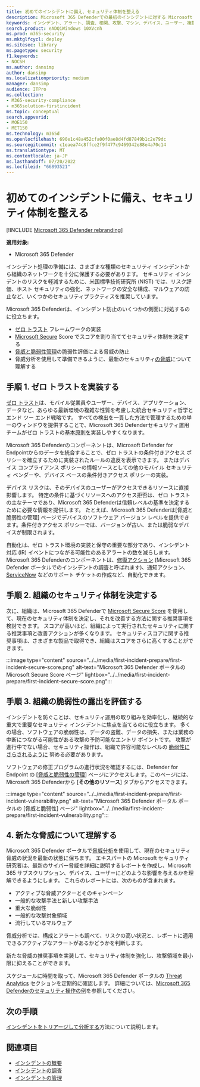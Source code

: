 ```yaml
---
title: 初めてのインシデントに備え、セキュリティ体制を整える
description: Microsoft 365 Defenderでの最初のインシデントに対する Microsoft 365 テナントのセキュリティ体制を設定します。
keywords: インシデント、アラート、調査、相関、攻撃、マシン、デバイス、ユーザー、複数の ID、ID、メールボックス、メール、365、Microsoft、M365
search.product: eADQiWindows 10XVcnh
ms.prod: m365-security
ms.mktglfcycl: deploy
ms.sitesec: library
ms.pagetype: security
f1.keywords:
- NOCSH
ms.author: dansimp
author: dansimp
ms.localizationpriority: medium
manager: dansimp
audience: ITPro
ms.collection:
- M365-security-compliance
- m365solution-firstincident
ms.topic: conceptual
search.appverid:
- MOE150
- MET150
ms.technology: m365d
ms.openlocfilehash: 690e1c48a452cfa00f0ae8d4fd87849b1c2e79dc
ms.sourcegitcommit: c1eaea74c8ffce2f9f477c9469342e88e4a70c14
ms.translationtype: MT
ms.contentlocale: ja-JP
ms.lasthandoff: 07/20/2022
ms.locfileid: "66893521"
---
```

# <a name="prepare-your-security-posture-for-your-first-incident"></a>初めてのインシデントに備え、セキュリティ体制を整える

[!INCLUDE [Microsoft 365 Defender rebranding](../includes/microsoft-defender.md)]

**適用対象:**
- Microsoft 365 Defender

インシデント処理の準備には、さまざまな種類のセキュリティ インシデントから組織のネットワークを十分に保護する必要があります。 セキュリティ インシデントのリスクを軽減するために、米国標準技術研究所 (NIST) では、リスク評価、ホスト セキュリティの強化、ネットワークの安全な構成、マルウェアの防止など、いくつかのセキュリティプラクティスを推奨しています。

Microsoft 365 Defenderは、インシデント防止のいくつかの側面に対処するのに役立ちます。

- [ゼロ トラスト](/security/zero-trust/) フレームワークの実装
- [Microsoft Secure](microsoft-secure-score.md) Score でスコアを割り当ててセキュリティ体制を決定する
- [脅威と脆弱性管理](../defender-endpoint/next-gen-threat-and-vuln-mgt.md)の脆弱性評価による脅威の防止
- 脅威分析を使用して準備できるように、最新のセキュリティ[の脅威](threat-analytics.md)について理解する

## <a name="step-1-implement-zero-trust"></a>手順 1. ゼロ トラストを実装する

[ゼロ トラスト](/security/zero-trust/)は、モバイル従業員やユーザー、デバイス、アプリケーション、データなど、あらゆる最新環境の複雑な性質を考慮した統合セキュリティ哲学とエンド ツー エンド戦略です。 すべての検出を一貫した方法で管理するための単一のウィンドウを提供することで、Microsoft 365 Defenderセキュリティ運用チームがゼロ トラストの[基本原則を](/security/zero-trust/#guiding-principles-of-zero-trust)実装しやすくなります。

Microsoft 365 Defenderのコンポーネントは、Microsoft Defender for Endpointからのデータを統合することで、ゼロ トラストの条件付きアクセス ポリシーを確立するために実装されたルールの違反を表示できます。 またはデバイス コンプライアンス ポリシーの情報ソースとしての他のモバイル セキュリティ ベンダーや、デバイス ベースの条件付きアクセス ポリシーの実装。

デバイス リスクは、そのデバイスのユーザーがアクセスできるリソースに直接影響します。 特定の条件に基づくリソースへのアクセス拒否は、ゼロ トラストの主なテーマであり、Microsoft 365 Defenderは信頼レベルの基準を決定するために必要な情報を提供します。 たとえば、Microsoft 365 Defenderは[脅威と脆弱性の管理] ページでデバイスのソフトウェア バージョン レベルを提供できます。条件付きアクセス ポリシーでは、バージョンが古い、または脆弱なデバイスが制限されます。

自動化は、ゼロ トラスト環境の実装と保守の重要な部分であり、インシデント対応 (IR) イベントにつながる可能性のあるアラートの数を減らします。 Microsoft 365 Defenderのコンポーネントは、[修復アクション](m365d-autoir.md) (Microsoft 365 Defender ポータルでのインシデントの調査と呼ばれます)、通知アクション、[ServiceNow](https://microsoft.service-now.com/sp/) などのサポート チケットの作成など、自動化できます。

## <a name="step-2-determine-your-organizations-security-posture"></a>手順 2. 組織のセキュリティ体制を決定する

次に、組織は、Microsoft 365 Defenderで [Microsoft Secure Score](microsoft-secure-score.md) を使用して、現在のセキュリティ体制を決定し、それを改善する方法に関する推奨事項を検討できます。 スコアが高いほど、組織によって実行されたセキュリティに関する推奨事項と改善アクションが多くなります。 セキュリティスコアに関する推奨事項は、さまざまな製品で取得でき、組織はスコアをさらに高くすることができます。

:::image type="content" source="../../media/first-incident-prepare/first-incident-secure-score.png" alt-text="Microsoft 365 Defender ポータルの Microsoft Secure Score ページ" lightbox="../../media/first-incident-prepare/first-incident-secure-score.png":::

## <a name="step-3-assess-your-organizations-vulnerability-exposure"></a>手順 3. 組織の脆弱性の露出を評価する

インシデントを防ぐことは、セキュリティ運用の取り組みを効率化し、継続的な重大で重要なセキュリティ インシデントに焦点を当てるのに役立ちます。 多くの場合、ソフトウェアの脆弱性は、データの盗難、データの損失、または業務の中断につながる可能性がある攻撃の予防可能なエントリ ポイントです。 攻撃が進行中でない場合、セキュリティ操作は、組織で許容可能なレベルの [脆弱性にさらされるように](../defender-endpoint/tvm-exposure-score.md) 努める必要があります。

ソフトウェアの修正プログラムの進行状況を確認するには、Defender for Endpoint の [[脅威と脆弱性の管理](../defender-endpoint/next-gen-threat-and-vuln-mgt.md)] ページにアクセスします。このページには、Microsoft 365 Defenderから [**その他のリソース**] タブからアクセスできます。

:::image type="content" source="../../media/first-incident-prepare/first-incident-vulnerability.png" alt-text="Microsoft 365 Defender ポータル ポータルの [脅威と脆弱性] ページ" lightbox="../../media/first-incident-prepare/first-incident-vulnerability.png":::

## <a name="4-understand-emerging-threats"></a>4. 新たな脅威について理解する

Microsoft 365 Defender ポータルで[脅威分析](threat-analytics.md)を使用して、現在のセキュリティ脅威の状況を最新の状態に保ちます。 エキスパートの Microsoft セキュリティ研究者は、最新のサイバー脅威を詳細に説明するレポートを作成し、Microsoft 365 サブスクリプション、デバイス、ユーザーにどのような影響を与えるかを理解できるようにします。 これらのレポートには、次のものが含まれます。

- アクティブな脅威アクターとそのキャンペーン
- 一般的な攻撃手法と新しい攻撃手法
- 重大な脆弱性
- 一般的な攻撃対象領域
- 流行しているマルウェア

脅威分析では、構成とアラートも調べて、リスクの高い状況と、レポートに適用できるアクティブなアラートがあるかどうかを判断します。

新たな脅威の推奨事項を実装して、セキュリティ体制を強化し、攻撃領域を最小限に抑えることができます。

スケジュールに時間を取って、Microsoft 365 Defender ポータルの [Threat Analytics](threat-analytics.md) セクションを定期的に確認します。 詳細については、[Microsoft 365 Defenderのセキュリティ操作の例](incidents-overview.md#example-security-operations-for-microsoft-365-defender)を参照してください。

## <a name="next-step"></a>次の手順

[インシデントをトリアージして分析する](first-incident-analyze.md)方法について説明します。

## <a name="see-also"></a>関連項目

- [インシデントの概要](incidents-overview.md)
- [インシデントの調査](investigate-incidents.md)
- [インシデントの管理](manage-incidents.md)
